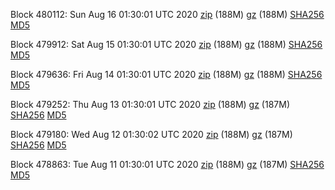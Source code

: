 Block 480112: Sun Aug 16 01:30:01 UTC 2020 [zip](https://files.01coin.io/mainnet/2020-08-16/bootstrap.dat.zip) (188M) [gz](https://files.01coin.io/mainnet/2020-08-16/bootstrap.dat.tar.gz) (188M) [SHA256](https://files.01coin.io/mainnet/2020-08-16/sha256.txt) [MD5](https://files.01coin.io/mainnet/2020-08-16/md5.txt)

Block 479912: Sat Aug 15 01:30:01 UTC 2020 [zip](https://files.01coin.io/mainnet/2020-08-15/bootstrap.dat.zip) (188M) [gz](https://files.01coin.io/mainnet/2020-08-15/bootstrap.dat.tar.gz) (188M) [SHA256](https://files.01coin.io/mainnet/2020-08-15/sha256.txt) [MD5](https://files.01coin.io/mainnet/2020-08-15/md5.txt)

Block 479636: Fri Aug 14 01:30:01 UTC 2020 [zip](https://files.01coin.io/mainnet/2020-08-14/bootstrap.dat.zip) (188M) [gz](https://files.01coin.io/mainnet/2020-08-14/bootstrap.dat.tar.gz) (188M) [SHA256](https://files.01coin.io/mainnet/2020-08-14/sha256.txt) [MD5](https://files.01coin.io/mainnet/2020-08-14/md5.txt)

Block 479252: Thu Aug 13 01:30:01 UTC 2020 [zip](https://files.01coin.io/mainnet/2020-08-13/bootstrap.dat.zip) (188M) [gz](https://files.01coin.io/mainnet/2020-08-13/bootstrap.dat.tar.gz) (187M) [SHA256](https://files.01coin.io/mainnet/2020-08-13/sha256.txt) [MD5](https://files.01coin.io/mainnet/2020-08-13/md5.txt)

Block 479180: Wed Aug 12 01:30:02 UTC 2020 [zip](https://files.01coin.io/mainnet/2020-08-12/bootstrap.dat.zip) (188M) [gz](https://files.01coin.io/mainnet/2020-08-12/bootstrap.dat.tar.gz) (187M) [SHA256](https://files.01coin.io/mainnet/2020-08-12/sha256.txt) [MD5](https://files.01coin.io/mainnet/2020-08-12/md5.txt)

Block 478863: Tue Aug 11 01:30:01 UTC 2020 [zip](https://files.01coin.io/mainnet/2020-08-11/bootstrap.dat.zip) (188M) [gz](https://files.01coin.io/mainnet/2020-08-11/bootstrap.dat.tar.gz) (187M) [SHA256](https://files.01coin.io/mainnet/2020-08-11/sha256.txt) [MD5](https://files.01coin.io/mainnet/2020-08-11/md5.txt)
